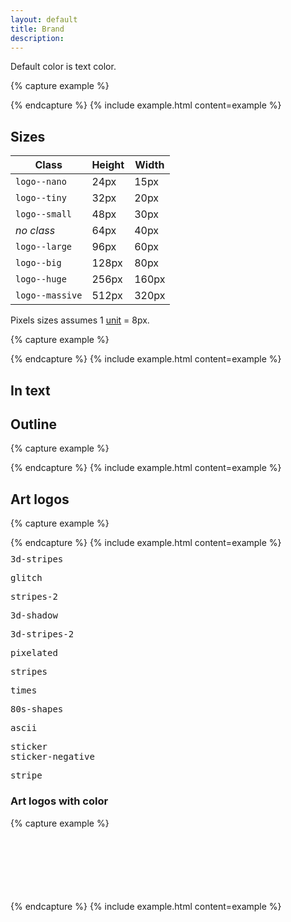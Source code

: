 ```yaml
---
layout: default
title: Brand
description:
---
```


Default color is text color.

{% capture example %}
<div class="logo"></div>
{% endcapture %}
{% include example.html content=example %}

## Sizes

| Class            | Height | Width |
| ---------------- | ------ | ------|
| `logo--nano`     |   24px |  15px |
| `logo--tiny`     |   32px |  20px |
| `logo--small`    |   48px |  30px |
| _no class_       |   64px |  40px |
| `logo--large`    |   96px |  60px |
| `logo--big`      |  128px |  80px |
| `logo--huge`     |  256px | 160px |
| `logo--massive`  |  512px | 320px |

Pixels sizes assumes 1 [unit](docs/introduction/#eight-point-grid) = 8px.

{% capture example %}
<div class="logo logo--huge logo--center"></div>
{% endcapture %}
{% include example.html content=example %}

## In text

## Outline

{% capture example %}
<div class="logo logo--outline"></div>
{% endcapture %}
{% include example.html content=example %}

## Art logos

{% capture example %}
<div class="logo logo--large logo--art_3d-shadow"></div>
{% endcapture %}
{% include example.html content=example %}

<div class="container grid no-margins columns-3xs-3 columns-xs-4 columns-xl-5 columns-fhd-5">
  <div class="cell text-center">
    <div class="logo logo--large logo--art_3d-stripes logo--center"></div>
    <pre class="small" style="margin-top: 10px;">3d-stripes</pre>
  </div>
  <div class="cell text-center">
    <div class="logo logo--large logo--art_glitch logo--center"></div>
    <pre class="small" style="margin-top: 10px;">glitch</pre>
  </div>
  <div class="cell text-center">
    <div class="logo logo--large logo--art_stripes-2 logo--center"></div>
    <pre class="small" style="margin-top: 10px;">stripes-2</pre>
  </div>
  <div class="cell text-center">
    <div class="logo logo--large logo--art_3d-shadow logo--center"></div>
    <pre class="small" style="margin-top: 10px;">3d-shadow</pre>
  </div>
  <div class="cell text-center">
    <div class="logo logo--large logo--art_3d-stripes-2 logo--center"></div>
    <pre class="small" style="margin-top: 10px;">3d-stripes-2</pre>
  </div>
  <div class="cell text-center">
    <div class="logo logo--large logo--art_pixelated logo--center"></div>
    <pre class="small" style="margin-top: 10px;">pixelated</pre>
  </div>
  <div class="cell text-center">
    <div class="logo logo--large logo--art_stripes logo--center"></div>
    <pre class="small" style="margin-top: 10px;">stripes</pre>
  </div>
  <div class="cell text-center">
    <div class="logo logo--large logo--art_times logo--center"></div>
    <pre class="small" style="margin-top: 10px;">times</pre>
  </div>
  <div class="cell text-center">
    <div class="logo logo--large logo--art_80s-shapes logo--center"></div>
    <pre class="small" style="margin-top: 10px;">80s-shapes</pre>
  </div>
  <div class="cell text-center">
    <div class="logo logo--large logo--art_ascii logo--center"></div>
    <pre class="small" style="margin-top: 10px;">ascii</pre>
  </div>
  <div class="cell text-center">
    <div class="logo logo--large logo--art_sticker logo--center"></div>
    <pre class="small" style="margin-top: 10px; margin-bottom: 0;">sticker</pre>
    <pre class="small" style="margin-top: 0;">sticker-negative</pre>
  </div>
  <div class="cell text-center">
    <div class="logo logo--large logo--art_stripe logo--center"></div>
    <pre class="small" style="margin-top: 10px;">stripe</pre>
  </div>
</div>


### Art logos with color

{% capture example %}
<div class="logo logo--large logo--art_3d-stripes_color"></div><br>
<div class="logo logo--large logo--art_glitch_color"></div><br>
<div class="logo logo--large logo--art_stripes-2_color"></div><br>
<div class="logo logo--large logo--art_3d-shadow_color"></div><br>
<div class="logo logo--large logo--art_stripes_color"></div><br>
<div class="logo logo--large logo--art_sticker_color"></div><br>
<div class="logo logo--large logo--art_3d-stripes-2_color"></div>
{% endcapture %}
{% include example.html content=example %}
